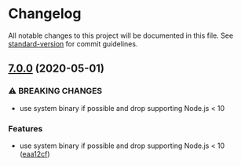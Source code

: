 # Changelog

All notable changes to this project will be documented in this file. See [standard-version](https://github.com/conventional-changelog/standard-version) for commit guidelines.

## [7.0.0](https://github.com/mole-inc/imagemin-jpegoptim/compare/v6.0.0...v7.0.0) (2020-05-01)


### ⚠ BREAKING CHANGES

* use system binary if possible and drop supporting Node.js < 10

### Features

* use system binary if possible and drop supporting Node.js < 10 ([eaa12cf](https://github.com/mole-inc/imagemin-jpegoptim/commit/eaa12cf299211c5f9fd0380c7fc20d06fa92249e))
